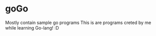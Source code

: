 # goGo
Mostly contain sample go programs
This is are programs creted by me while learning Go-lang! :D
